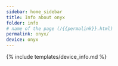 ```yaml
---
sidebar: home_sidebar
title: Info about onyx
folder: info
# name of the page (/{{permalink}}.html)
permalink: onyx/
device: onyx
---
```

{% include templates/device_info.md %}
